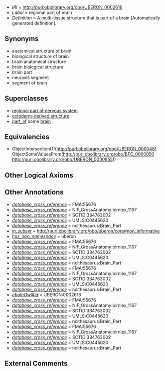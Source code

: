  * *IRI* = http://purl.obolibrary.org/obo/UBERON_0002616
 * *Label* = regional part of brain
 * *Definition* = A multi-tissue structure that is part of a brain [Automatically generated definition].

## Synonyms

 * anatomical structure of brain
 * biological structure of brain
 * brain anatomical structure
 * brain biological structure
 * brain part
 * neuraxis segment
 * segment of brain

## Superclasses

 * [regional part of nervous system](../../UBERON/73/UBERON_0000073.md)
 * [ectoderm-derived structure](../../UBERON/21/UBERON_0004121.md)
 * [part_of](../../BFO/50/BFO_0000050.md) some [brain](../../UBERON/55/UBERON_0000955.md)

## Equivalencies

 * ObjectIntersectionOf(<http://purl.obolibrary.org/obo/UBERON_0000481> ObjectSomeValuesFrom(<http://purl.obolibrary.org/obo/BFO_0000050> <http://purl.obolibrary.org/obo/UBERON_0000955>))

## Other Logical Axioms


## Other Annotations

 * *[database_cross_reference](../../ef/oboInOwl#hasDbXref.md)* = FMA:55676
 * *[database_cross_reference](../../ef/oboInOwl#hasDbXref.md)* = NIF_GrossAnatomy:birnlex_1167
 * *[database_cross_reference](../../ef/oboInOwl#hasDbXref.md)* = SCTID:384763002
 * *[database_cross_reference](../../ef/oboInOwl#hasDbXref.md)* = UMLS:C0445620
 * *[database_cross_reference](../../ef/oboInOwl#hasDbXref.md)* = ncithesaurus:Brain_Part
 * *[in_subset](../../et/oboInOwl#inSubset.md)* = http://purl.obolibrary.org/obo/uberon/core#non_informative
 * *[has_obo_namespace](../../ce/oboInOwl#hasOBONamespace.md)* = uberon
 * *[database_cross_reference](../../ef/oboInOwl#hasDbXref.md)* = FMA:55676
 * *[database_cross_reference](../../ef/oboInOwl#hasDbXref.md)* = NIF_GrossAnatomy:birnlex_1167
 * *[database_cross_reference](../../ef/oboInOwl#hasDbXref.md)* = SCTID:384763002
 * *[database_cross_reference](../../ef/oboInOwl#hasDbXref.md)* = UMLS:C0445620
 * *[database_cross_reference](../../ef/oboInOwl#hasDbXref.md)* = ncithesaurus:Brain_Part
 * *[database_cross_reference](../../ef/oboInOwl#hasDbXref.md)* = FMA:55676
 * *[database_cross_reference](../../ef/oboInOwl#hasDbXref.md)* = NIF_GrossAnatomy:birnlex_1167
 * *[database_cross_reference](../../ef/oboInOwl#hasDbXref.md)* = SCTID:384763002
 * *[database_cross_reference](../../ef/oboInOwl#hasDbXref.md)* = UMLS:C0445620
 * *[database_cross_reference](../../ef/oboInOwl#hasDbXref.md)* = ncithesaurus:Brain_Part
 * *[oboInOwl#id](../../id/oboInOwl#id.md)* = UBERON:0002616
 * *[database_cross_reference](../../ef/oboInOwl#hasDbXref.md)* = FMA:55676
 * *[database_cross_reference](../../ef/oboInOwl#hasDbXref.md)* = NIF_GrossAnatomy:birnlex_1167
 * *[database_cross_reference](../../ef/oboInOwl#hasDbXref.md)* = SCTID:384763002
 * *[database_cross_reference](../../ef/oboInOwl#hasDbXref.md)* = UMLS:C0445620
 * *[database_cross_reference](../../ef/oboInOwl#hasDbXref.md)* = ncithesaurus:Brain_Part
 * *[database_cross_reference](../../ef/oboInOwl#hasDbXref.md)* = FMA:55676
 * *[database_cross_reference](../../ef/oboInOwl#hasDbXref.md)* = NIF_GrossAnatomy:birnlex_1167
 * *[database_cross_reference](../../ef/oboInOwl#hasDbXref.md)* = SCTID:384763002
 * *[database_cross_reference](../../ef/oboInOwl#hasDbXref.md)* = UMLS:C0445620
 * *[database_cross_reference](../../ef/oboInOwl#hasDbXref.md)* = ncithesaurus:Brain_Part

## External Comments


